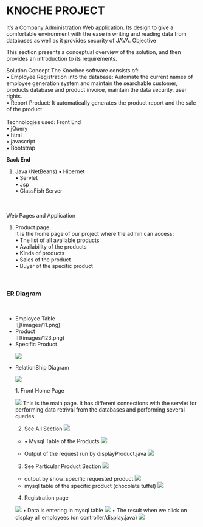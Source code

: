 <h1>KNOCHE PROJECT</h1>
It’s a Company Administration Web application. Its design to give a comfortable environment with the ease in writing and reading data from databases as well as it provides security of JAVA.
Objective
<p>This section presents a conceptual overview of the solution, and then provides an introduction to its requirements.
</p>Solution Concept
The Knochee software consists of:<br>
•	Employee Registration into the database: Automate the current names of employee generation system and maintain the searchable customer, products database and product invoice, maintain the data security, user rights.<br>
•	Report Product: It automatically generates the product report and the sale of the product 
<br><br>
Technologies used:
Front End<BR>
•	jQuery<BR>
•	html<BR>
•	javascript<BR>
•	Bootstrap<BR>

<B>Back End</B>

1.	Java (NetBeans)
•	Hibernet<BR>
•	Servlet<BR>
•	Jsp<BR>
•	GlassFish Server<BR>
<BR><BR>

Web Pages and Application 

1.	Product page<BR>
It is the home page of our project where the admin can access:<BR>
•	The list of all available products<BR>
•	Availability of the products<BR>
•	Kinds of products<BR>
•	Sales of the product<BR>
•	Buyer of the specific product<BR>
 
<br><b><h3>ER Diagram</h3></b><br>
 <ul><li>Employee Table
  <br>
  ![](images/11.png)
  </li>
  <li>Product
<br>
  ![](images/123.png)

  </li>
  <li>Specific Product

  <br>

  ![](images/13.png)

  </li>
  <li> RelationShip Diagram

  <br>

  ![](images/122.png)

  </li>
1.	Front Home Page 

![](images/1.png)
This is the main page. It has different connections with the servlet for performing data retrival from the databases and performing several queries.

2.	See All Section
![](images/2.png)
* •	Mysql Table of the Products
![](images/3.png)

*  Output of the request run by displayProduct.java 
![](images/4.png)

3.	See Particular Product Section 
![](images/5.png)
*  output by show_specific requested product 
![](images/6.png)
* mysql table of the specific product (chocolate tuffel)
 ![](images/7.png)


4. Registration page 

![](images/8.png)
•	Data is entering in mysql table
 ![](images/9.png)
•	The result when we click on display all employees (on controller/display.java)
![](images/10.png)
